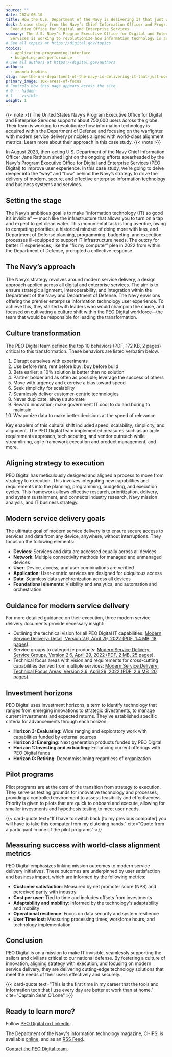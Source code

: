 ```yaml
---
source: ""
date: 2024-06-10
title: How the U.S. Department of the Navy is delivering IT that just works
deck: A case study from the Navy’s Chief Information Officer and Program
  Executive Office for Digital and Enterprise Services
summary: The U.S. Navy’s Program Executive Office for Digital and Enterprise
  Services is working to revolutionize how information technology is acquired.
# See all topics at https://digital.gov/topics
topics:
  - application-programming-interface
  - budgeting-and-performance
# See all authors at https://digital.gov/authors
authors:
  - amanda-hawkins
slug: how-the-u-s-department-of-the-navy-is-delivering-it-that-just-works
primary_image: 10x-areas-of-focus
# Controls how this page appears across the site
# 0 -- hidden
# 1 -- visible
weight: 1
---
```

{{< note >}}
The United States Navy’s Program Executive Office for Digital and Enterprise Services supports about 750,000 users across the globe. Their team is working to revolutionize how information technology is acquired within the Department of Defense and focusing on the warfighter with modern service delivery principles aligned with world-class alignment metrics. Learn more about their approach in this case study.
{{< /note >}}

In August 2023, then-acting U.S. Department of the Navy Chief Information Officer Jane Rathbun shed light on the ongoing efforts spearheaded by the Navy's Program Executive Office for Digital and Enterprise Services (PEO Digital) to improve user experience. In this case study, we’re going to delve deeper into the “why” and “how” behind the Navy’s strategy to drive the delivery of modern, secure, and effective enterprise information technology and business systems and services.

## Setting the stage

The Navy’s ambitious goal is to make “information technology (IT) so good it’s invisible” — much like the infrastructure that allows you to turn on a tap and expect to get clean water. This monumental task is long overdue, owing to competing priorities, a historical mindset of doing more with less, and Department of Defense planning, programming, budgeting, and execution processes ill-equipped to support IT infrastructure needs. The outcry for better IT experiences, like the “fix my computer” plea in 2022 from within the Department of Defense, prompted a collective response. 

## The Navy’s approach

The Navy’s strategy revolves around modern service delivery, a design approach applied across all digital and enterprise services. The aim is to ensure strategic alignment, interoperability, and integration within the Department of the Navy and Department of Defense. The Navy envisions offering the premier enterprise information technology user experience. To achieve this, they started with leaders who would champion the cause, and focused on cultivating a culture shift within the PEO Digital workforce—the team that would be responsible for leading the transformation.

## Culture transformation

The PEO Digital team defined the top 10 behaviors (PDF, 172 KB, 2 pages) critical to this transformation. These behaviors are listed verbatim below.

1. Disrupt ourselves with experiments  
2. Use before rent; rent before buy; buy before build 
3. Beta earlier; a 10% solution is better than no solution 
4. Partner bolder and as often as possible; leverage the success of others 
5. Move with urgency and exercise a bias toward speed 
6. Seek simplicity for scalability
7. Seamlessly deliver customer-centric technologies
8. Never duplicate, always automate
9. Reward innovation; make government IT cool to do and boring to maintain 
10. Weaponize data to make better decisions at the speed of relevance

Key enablers of this cultural shift included speed, scalability, simplicity, and alignment. The PEO Digital team implemented measures such as an agile requirements approach, tech scouting, and vendor outreach while streamlining, agile framework execution and product management, and more.

## Aligning strategy to execution

PEO Digital has meticulously designed and aligned a process to move from strategy to execution. This involves integrating new capabilities and requirements into the planning, programming, budgeting, and execution cycles. This framework allows effective research, prioritization, delivery, and system sustainment, and connects industry research, Navy mission analysis, and IT business strategy.

## Modern service delivery goals

The ultimate goal of modern service delivery is to ensure secure access to services and data from any device, anywhere, without interruptions. They focus on the following elements:

* **Devices**: Services and data are accessed equally across all devices
* **Network**: Multiple connectivity methods for managed and unmanaged devices
* **User**: Device, access, and user combinations are verified
* **Application**: User-centric services are designed for ubiquitous access
* **Data**: Seamless data synchronization across all devices
* **Foundational elements**: Visibility and analytics, and automation and orchestration

## Guidance for modern service delivery

For more detailed guidance on their execution, three modern service delivery documents provide necessary insight:

* Outlining the technical vision for all PEO Digital IT capabilities: [Modern Service Delivery: Detail, Version 2.6, April 29, 2022 (PDF, 1.4 MB, 18 pages)](https://www.peodigital.navy.mil/Portals/96/Documents/Modern-Service-Delivery-Detail-20220429-rev2.6.pdf).
* Service groups to categorize products: [Modern Service Delivery: Service Groups, Version 2.6, April 29, 2022 (PDF, 2 MB, 25 pages)](https://www.peodigital.navy.mil/Portals/96/Documents/Modern-Service-Delivery-SG-20220429-rev2.6.pdf).
* Technical focus areas with vision and requirements for cross-cutting capabilities derived from multiple services: [Modern Service Delivery: Technical Focus Areas, Version 2.6, April 29, 2022 (PDF, 2.6 MB, 20 pages)](https://www.peodigital.navy.mil/Portals/96/Documents/Modern-Service-Delivery-TFA-20220429-rev2.6.pdf).

## Investment horizons

PEO Digital uses investment horizons, a term to identify technology that ranges from emerging innovations to strategic divestments, to manage current investments and expected returns. They've established specific criteria for advancements through each horizon:

* **Horizon 3: Evaluating**: Wide ranging and exploratory work with capabilities funded by external sources 
* **Horizon 2: Emerging**: Next generation products funded by PEO Digital 
* **Horizon 1: Investing and extracting**: Enhancing current offerings with PEO Digital funds  
* **Horizon 0: Retiring**: Decommissioning regardless of organization 

## Pilot programs

Pilot programs are at the core of the transition from strategy to execution. They serve as testing grounds for innovative technology and processes, providing a controlled environment to assess feasibility and effectiveness. Priority is given to pilots that are quick to onboard and execute, allowing for smaller investments and hypothesis testing to meet user needs.

{{< card-quote text="If I have to switch back &#91;to my previous computer&#93; you will have to take this computer from my clutching hands." cite="Quote from a participant in one of the pilot programs" >}}

## Measuring success with world-class alignment metrics

PEO Digital emphasizes linking mission outcomes to modern service delivery initiatives. These outcomes are underpinned by user satisfaction and business impact, which are informed by the following metrics:

* **Customer satisfaction**: Measured by net promoter score (NPS) and perceived parity with industry
* **Cost per user**: Tied to time and includes offsets from investments
* **Adaptability and mobility**: Informed by the technology's adaptability and mobility
* **Operational resilience**: Focus on data security and system resilience
* **User Time lost**: Measuring processing times, workforce hours, and technology implementation

## Conclusion 

PEO Digital is on a mission to make IT invisible, seamlessly supporting the sailors and civilians critical to our national defense. By fostering a culture of innovation, aligning strategy with execution, and focusing on modern service delivery, they are delivering cutting-edge technology solutions that meet the needs of their users effectively and securely.

{{< card-quote text="This is the first time in my career that the tools and information tech that I use every day are better at work than at home." cite="Captain Sean O’Lone" >}}

## Ready to learn more?

Follow [PEO Digital on LinkedIn](https://www.linkedin.com/company/donpeodigital).

The Department of the Navy's information technology magazine, CHIPS, is available [online](https://www.doncio.navy.mil/chips/), and as an [RSS Feed](https://www.doncio.navy.mil/RSSFeeds.aspx).

[Contact the PEO Digital team](https://www.peodigital.navy.mil/Contact/).
